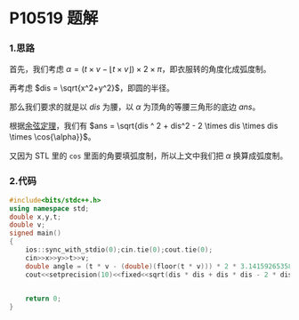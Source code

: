 # P10519 题解

### 1.思路

首先，我们考虑 $\alpha = (t \times v - \lfloor t \times v \rfloor) \times 2 \times \pi$，即衣服转的角度化成弧度制。

再考虑 $dis = \sqrt{x^2+y^2}$，即圆的半径。

那么我们要求的就是以 $dis$ 为腰，以 $\alpha$ 为顶角的等腰三角形的底边 $ans$。

根据[余弦定理](https://baike.baidu.com/item/%E4%BD%99%E5%BC%A6%E5%AE%9A%E7%90%86/957460?fr=ge_ala)，我们有 $ans = \sqrt{dis ^ 2 + dis^2 - 2 \times dis \times dis \times \cos{\alpha}}$。

又因为 STL 里的 ```cos``` 里面的角要填弧度制，所以上文中我们把 $\alpha$ 换算成弧度制。

### 2.代码

```cpp
#include<bits/stdc++.h>
using namespace std;
double x,y,t;
double v;
signed main()
{
    ios::sync_with_stdio(0);cin.tie(0);cout.tie(0);
    cin>>x>>y>>t>>v;
    double angle = (t * v - (double)(floor(t * v))) * 2 * 3.1415926535897,dis = sqrt(x * x + y * y);
	cout<<setprecision(10)<<fixed<<sqrt(dis * dis + dis * dis - 2 * dis * dis * cos(angle)); 

    
    return 0;
}
```